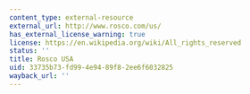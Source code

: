 ```yaml
---
content_type: external-resource
external_url: http://www.rosco.com/us/
has_external_license_warning: true
license: https://en.wikipedia.org/wiki/All_rights_reserved
status: ''
title: Rosco USA
uid: 33735b73-fd99-4e94-89f8-2ee6f6032825
wayback_url: ''
---
```


